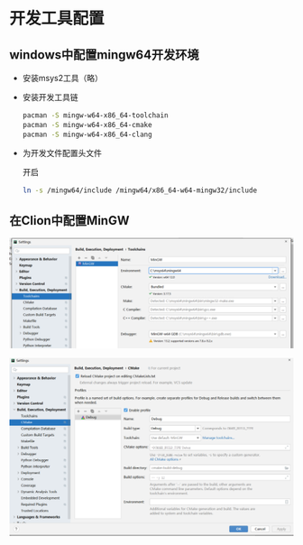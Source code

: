 # 开发工具配置

## windows中配置mingw64开发环境

- 安装msys2工具（略）

- 安装开发工具链

  ```bash
  pacman -S mingw-w64-x86_64-toolchain
  pacman -S mingw-w64-x86_64-cmake
  pacman -S mingw-w64-x86_64-clang 
  ```

- 为开发文件配置头文件

  开启

  ```bash
  ln -s /mingw64/include /mingw64/x86_64-w64-mingw32/include
  ```

## 在Clion中配置MinGW

![001](clion\001.png)

![002](clion\002.png)